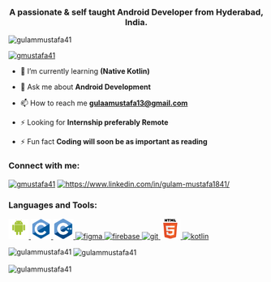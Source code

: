 

<h3 align="center">A passionate & self taught Android Developer from Hyderabad, India. </h3>




<p align="left"> <img src="https://komarev.com/ghpvc/?username=gulammustafa41&label=Profile%20views&color=0e75b6&style=flat" alt="gulammustafa41" /> </p>

<p align="left"> <a href="https://twitter.com/gmustafa41" target="blank"><img src="https://img.shields.io/twitter/follow/gmustafa41?logo=twitter&style=for-the-badge" alt="gmustafa41" /></a> </p>



- 🌱 I’m currently learning **(Native Kotlin)**

- 💬 Ask me about **Android Development**

- 📫 How to reach me **gulaamustafa13@gmail.com**

- ⚡ Looking for **Internship preferably Remote**

- ⚡ Fun fact **Coding will soon be as important as reading**

<h3 align="left">Connect with me:</h3>
<p align="left">
<a href="https://twitter.com/gmustafa41" target="blank"><img align="center" src="https://raw.githubusercontent.com/rahuldkjain/github-profile-readme-generator/master/src/images/icons/Social/twitter.svg" alt="gmustafa41" height="30" width="40" /></a>
<a href="https://linkedin.com/in/https://www.linkedin.com/in/gulam-mustafa1841/" target="blank"><img align="center" src="https://raw.githubusercontent.com/rahuldkjain/github-profile-readme-generator/master/src/images/icons/Social/linked-in-alt.svg" alt="https://www.linkedin.com/in/gulam-mustafa1841/" height="30" width="40" /></a>
</p>

<h3 align="left">Languages and Tools:</h3>
<p align="left"> <a href="https://developer.android.com" target="_blank" rel="noreferrer"> <img src="https://raw.githubusercontent.com/devicons/devicon/master/icons/android/android-original-wordmark.svg" alt="android" width="40" height="40"/> </a> <a href="https://www.cprogramming.com/" target="_blank" rel="noreferrer"> <img src="https://raw.githubusercontent.com/devicons/devicon/master/icons/c/c-original.svg" alt="c" width="40" height="40"/> </a> <a href="https://www.w3schools.com/cpp/" target="_blank" rel="noreferrer"> <img src="https://raw.githubusercontent.com/devicons/devicon/master/icons/cplusplus/cplusplus-original.svg" alt="cplusplus" width="40" height="40"/> </a> <a href="https://www.figma.com/" target="_blank" rel="noreferrer"> <img src="https://www.vectorlogo.zone/logos/figma/figma-icon.svg" alt="figma" width="40" height="40"/> </a> <a href="https://firebase.google.com/" target="_blank" rel="noreferrer"> <img src="https://www.vectorlogo.zone/logos/firebase/firebase-icon.svg" alt="firebase" width="40" height="40"/> </a> <a href="https://git-scm.com/" target="_blank" rel="noreferrer"> <img src="https://www.vectorlogo.zone/logos/git-scm/git-scm-icon.svg" alt="git" width="40" height="40"/> </a> <a href="https://www.w3.org/html/" target="_blank" rel="noreferrer"> <img src="https://raw.githubusercontent.com/devicons/devicon/master/icons/html5/html5-original-wordmark.svg" alt="html5" width="40" height="40"/> </a> <a href="https://kotlinlang.org" target="_blank" rel="noreferrer"> <img src="https://www.vectorlogo.zone/logos/kotlinlang/kotlinlang-icon.svg" alt="kotlin" width="40" height="40"/> </a> </p>

<p><img align="left" src="https://github-readme-stats.vercel.app/api/top-langs?username=gulammustafa41&show_icons=true&locale=en&layout=compact" alt="gulammustafa41" /></p>

<p>&nbsp;<img align="center" src="https://github-readme-stats.vercel.app/api?username=gulammustafa41&show_icons=true&locale=en" alt="gulammustafa41" /></p>

<p><img align="center" src="https://github-readme-streak-stats.herokuapp.com/?user=gulammustafa41&" alt="gulammustafa41" /></p>
